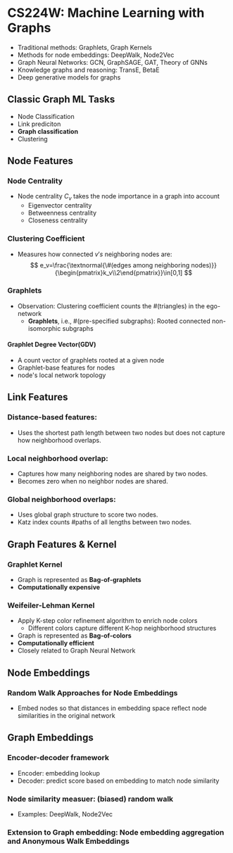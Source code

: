 # CS224W: Machine Learning with Graphs

- Traditional methods: Graphlets, Graph Kernels
- Methods for node embeddings: DeepWalk, Node2Vec
- Graph Neural Networks: GCN, GraphSAGE, GAT, Theory of GNNs
- Knowledge graphs and reasoning: TransE, BetaE
- Deep generative models for graphs

## Classic Graph ML Tasks

- Node Classification
- Link prediciton
- **Graph classification**
- Clustering

## Node Features

### Node Centrality

- Node centrality $C_v$ takes the node importance in a graph into account
  - Eigenvector centrality
  - Betweenness centrality
  - Closeness centrality

### Clustering Coefficient

- Measures how connected $v's$ neighboring nodes are:
  $$
  e_v=\frac{\textnormal{\#(edges among neighboring nodes)}}{\begin{pmatrix}k_v\\2\end{pmatrix}}\in[0,1]
  $$

### Graphlets

- Observation: Clustering coefficient counts the #(triangles) in the ego-network
  - **Graphlets**, i.e., #(pre-specified subgraphs): Rooted connected non-isomorphic subgraphs

#### Graphlet Degree Vector(GDV)

- A count vector of graphlets rooted at a given node
- Graphlet-base features for nodes
- node's local network topology

## Link Features

### Distance-based features:

- Uses the shortest path length between two nodes but does not capture how neighborhood overlaps.

### Local neighborhood overlap:

- Captures how many neighboring nodes are shared by two nodes.
- Becomes zero when no neighbor nodes are shared.

### Global neighborhood overlaps:

- Uses global graph structure to score two nodes.
- Katz index counts #paths of all lengths between two nodes.

## Graph Features & Kernel

### Graphlet Kernel

- Graph is represented as **Bag-of-graphlets**
- **Computationally expensive**

### Weifeiler-Lehman Kernel

- Apply K-step color refinement algorithm to enrich node colors
  - Different colors capture different K-hop neighborhood structures
- Graph is represented as **Bag-of-colors**
- **Computationally efficient**
- Closely related to Graph Neural Network

## Node Embeddings

### Random Walk Approaches for Node Embeddings

- Embed nodes so that distances in embedding space reflect node similarities in the original network

## Graph Embeddings

### Encoder-decoder framework

- Encoder: embedding lookup
- Decoder: predict score based on embedding to match node similarity

### Node similarity measuer: (biased) random walk

- Examples: DeepWalk, Node2Vec

### Extension to Graph embedding: Node embedding aggregation and Anonymous Walk Embeddings

